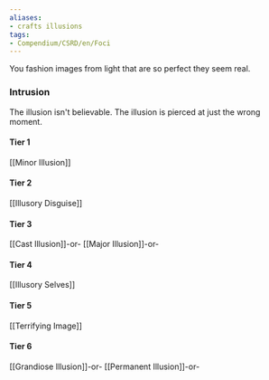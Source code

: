 ```yaml
---
aliases:
- crafts illusions
tags:
- Compendium/CSRD/en/Foci
---
```


You fashion images from light that are so perfect they seem real.
 ### Intrusion
The illusion isn't believable. The illusion is pierced at just the wrong moment.

#### Tier 1
[[Minor Illusion]]
#### Tier 2
[[Illusory Disguise]]
#### Tier 3
[[Cast Illusion]]-or-
[[Major Illusion]]-or-
#### Tier 4
[[Illusory Selves]]
#### Tier 5
[[Terrifying Image]]
#### Tier 6
[[Grandiose Illusion]]-or-
[[Permanent Illusion]]-or-
